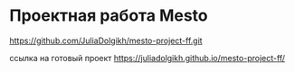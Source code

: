 # Проектная работа Mesto
https://github.com/JuliaDolgikh/mesto-project-ff.git 


ссылка на готовый проект 
https://juliadolgikh.github.io/mesto-project-ff/
